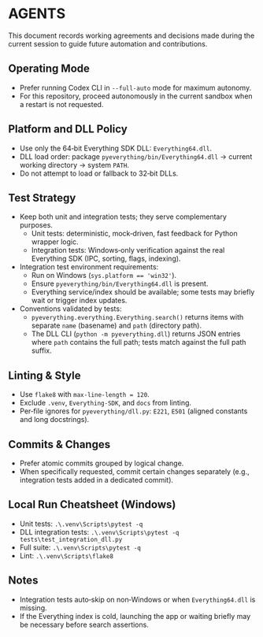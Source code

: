 # AGENTS

This document records working agreements and decisions made during the current session to guide future automation and contributions.

## Operating Mode

- Prefer running Codex CLI in `--full-auto` mode for maximum autonomy.
- For this repository, proceed autonomously in the current sandbox when a restart is not requested.

## Platform and DLL Policy

- Use only the 64‑bit Everything SDK DLL: `Everything64.dll`.
- DLL load order: package `pyeverything/bin/Everything64.dll` → current working directory → system `PATH`.
- Do not attempt to load or fallback to 32‑bit DLLs.

## Test Strategy

- Keep both unit and integration tests; they serve complementary purposes.
  - Unit tests: deterministic, mock‑driven, fast feedback for Python wrapper logic.
  - Integration tests: Windows‑only verification against the real Everything SDK (IPC, sorting, flags, indexing).
- Integration test environment requirements:
  - Run on Windows (`sys.platform == 'win32'`).
  - Ensure `pyeverything/bin/Everything64.dll` is present.
  - Everything service/index should be available; some tests may briefly wait or trigger index updates.
- Conventions validated by tests:
  - `pyeverything.everything.Everything.search()` returns items with separate `name` (basename) and `path` (directory path).
  - The DLL CLI (`python -m pyeverything.dll`) returns JSON entries where `path` contains the full path; tests match against the full path suffix.

## Linting & Style

- Use `flake8` with `max-line-length = 120`.
- Exclude `.venv`, `Everything-SDK`, and `docs` from linting.
- Per‑file ignores for `pyeverything/dll.py`: `E221`, `E501` (aligned constants and long docstrings).

## Commits & Changes

- Prefer atomic commits grouped by logical change.
- When specifically requested, commit certain changes separately (e.g., integration tests added in a dedicated commit).

## Local Run Cheatsheet (Windows)

- Unit tests: `.\.venv\Scripts\pytest -q`
- DLL integration tests: `.\.venv\Scripts\pytest -q tests\test_integration_dll.py`
- Full suite: `.\.venv\Scripts\pytest -q`
- Lint: `.\.venv\Scripts\flake8`

## Notes

- Integration tests auto‑skip on non‑Windows or when `Everything64.dll` is missing.
- If the Everything index is cold, launching the app or waiting briefly may be necessary before search assertions.


